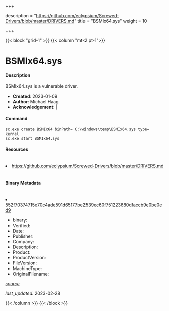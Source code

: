 +++

description = "https://github.com/eclypsium/Screwed-Drivers/blob/master/DRIVERS.md"
title = "BSMIx64.sys"
weight = 10

+++


{{< block "grid-1" >}}
{{< column "mt-2 pt-1">}}


# BSMIx64.sys

#### Description

BSMIx64.sys is a vulnerable driver.

- **Created**: 2023-01-09
- **Author**: Michael Haag
- **Acknowledgement**:  | [](https://twitter.com/)

#### Command

```
sc.exe create BSMIx64 binPath= C:\windows\temp\BSMIx64.sys type= kernel
sc.exe start BSMIx64.sys
```

#### Resources
<br>


<li><a href=" https://github.com/eclypsium/Screwed-Drivers/blob/master/DRIVERS.md"> https://github.com/eclypsium/Screwed-Drivers/blob/master/DRIVERS.md</a></li>


<br>


#### Binary Metadata
<br>



<li><a href="https://www.virustotal.com/gui/file/552f70374715e70c4ade591d65177be2539ec60f751223680dfaccb9e0be0ed9">552f70374715e70c4ade591d65177be2539ec60f751223680dfaccb9e0be0ed9</a></li>



- binary: 
- Verified: 
- Date: 
- Publisher: 
- Company: 
- Description: 
- Product: 
- ProductVersion: 
- FileVersion: 
- MachineType: 
- OriginalFilename: 

[*source*](https://github.com/magicsword-io/LOLDrivers/tree/main/yaml/bsmix64.sys.yml)

*last_updated:* 2023-02-28


{{< /column >}}
{{< /block >}}
